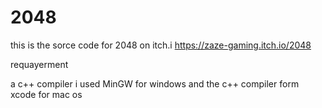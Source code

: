 # 2048
this is the sorce code for 2048 on itch.i
https://zaze-gaming.itch.io/2048

requayerment

a c++ compiler i used MinGW for windows and the c++ compiler form xcode for mac os
